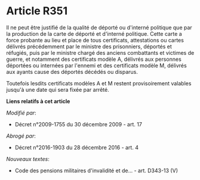 # Article R351

Il ne peut être justifié de la qualité de déporté ou d'interné politique que par la production de la carte de déporté et
d'interné politique. Cette carte a force probante au lieu et place de tous certificats, attestations ou cartes délivrés
précédemment par le ministre des prisonniers, déportés et réfugiés, puis par le       ministre chargé des anciens combattants
et victimes de guerre, et notamment des certificats modèle A, délivrés aux personnes déportées ou internées par l'ennemi et
des certificats modèle M, délivrés aux ayants cause des déportés décédés ou disparus. 

Toutefois lesdits certificats modèles A et M restent provisoirement valables jusqu'à une date qui sera fixée par arrêté.

**Liens relatifs à cet article**

_Modifié par_:

  - Décret n°2009-1755 du 30 décembre 2009 - art. 17

_Abrogé par_:

  - Décret n°2016-1903 du 28 décembre 2016 - art. 4

_Nouveaux textes_:

  - Code des pensions militaires d'invalidité et de... - art. D343-13 (V)
